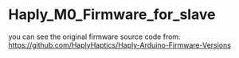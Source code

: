# Haply_M0_Firmware_for_slave
you can see the original firmware source code from: https://github.com/HaplyHaptics/Haply-Arduino-Firmware-Versions   
